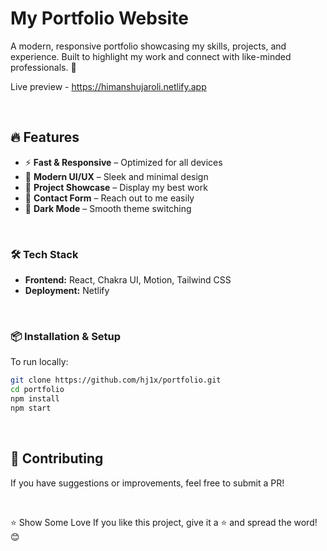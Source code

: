 # My Portfolio Website

A modern, responsive portfolio showcasing my skills, projects, and experience. Built to highlight my work and connect with like-minded professionals. 🚀  

Live preview - https://himanshujaroli.netlify.app

<br/>

## 🔥 Features  
- ⚡ **Fast & Responsive** – Optimized for all devices  
- 🎨 **Modern UI/UX** – Sleek and minimal design  
- 🔗 **Project Showcase** – Display my best work  
- 📩 **Contact Form** – Reach out to me easily  
- 🌙 **Dark Mode** – Smooth theme switching  

<br/>

### 🛠️ Tech Stack  
- **Frontend:** React, Chakra UI, Motion, Tailwind CSS
- **Deployment:** Netlify  

<br/>

### 📦 Installation & Setup  
To run locally:  
```bash
git clone https://github.com/hj1x/portfolio.git
cd portfolio
npm install
npm start
```

<br/>

## 🤝 Contributing
If you have suggestions or improvements, feel free to submit a PR!

<br/>

⭐ Show Some Love
If you like this project, give it a ⭐ and spread the word! 😊

